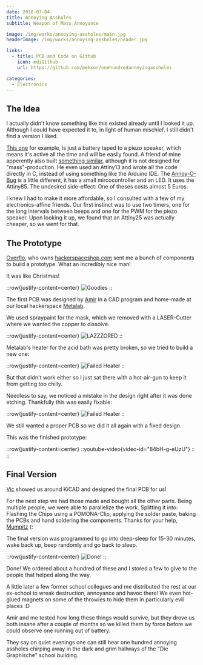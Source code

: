 ```yaml
---
date: 2018-07-04
title: Annoying Assholes
subtitle: Weapon of Mass Annoyance

image: /img/works/annoying-assholes/main.jpg
headerImage: /img/works/annoying-assholes/header.jpg

links: 
  - title: PCB and Code on Github
    icon: mdiGithub
    url: https://github.com/meksor/onehundredannoyingassholes

categories:
  - Electronics
---
```


## The Idea

I actually didn't know something like this existed already until I looked it up. Although I could have expected it to, in light of human mischief. I still didn't find a version I liked.

[This one](http://www.instructables.com/id/Buzzer-Throwie/) for example, is just a battery taped to a piezo speaker, which means it's active all the time and will be easily found. A friend of mine apperently also built [something similar](https://chaosfield.at/projects/annoyotron.html), although it is not designed for "mass"-production. He even used an Attiny13 and wrote all the code directly in C, instead of using something like the Arduino IDE. The [Annoy-O-Bug](https://www.hackster.io/AlexWulff/the-annoy-o-bug-a-chirping-light-up-throwie-37e58a) is a little different, it has a small mircocontroller and an LED. It uses the Attiny85. The undesired side-effect: One of theses costs almost 5 Euros.

I knew I had to make it more affordable, so I consulted with a few of my electronics-affine friends. Our first instinct was to use two timers, one for the long intervals between beeps and one for the PWM for the piezo speaker. Upon looking it up, we found that an Attiny25 was actually cheaper, so we went for that.

## The Prototype

[Overflo](https://github.com/overflo23), who owns [hackerspaceshop.com](https://hackerspaceshop.com/) sent me a bunch of components to build a prototype. What an incredibly nice man!

It was like Christmas!

::row{justify-content=center}
![Goodies](/img/works/annoying-assholes/goodies.jpg)
::

The first PCB was designed by [Amir](https://github.com/kallaballa) in a CAD program and home-made at our local hackerspace [Metalab](http://metalab.at/).

We used spraypaint for the mask, which we removed with a LASER-Cutter where we wanted the copper to dissolve.

::row{justify-content=center}
![LAZZZORED](/img/works/annoying-assholes/etching_lazzzored.jpg)
::

Metalab's heater for the acid bath was pretty broken, so we tried to build a new one:

::row{justify-content=center}
![Failed Heater](/img/works/annoying-assholes/etching_new_heater.jpg)
::

But that didn't work either so I just sat there with a hot-air-gun to keep it from getting too chilly.

Needless to say, we noticed a mistake in the design right after it was done etching. Thankfully this was easily fixable:

::row{justify-content=center}
![Failed Heater](/img/works/annoying-assholes/etching_fixed_prototype.jpg)
::

We still wanted a proper PCB so we did it all again with a fixed design.

This was the finished prototype:

::row{justify-content=center}
::youtube-video{video-id="84bH-g-eUzU"}
::
::

## Final Version

[Vic](https://metalab.at/wiki/Benutzer:Vic) showed us around KiCAD and designed the final PCB for us!

For the next step we had those made and bought all the other parts. Being multiple people, we were able to parallelize the work. Splitting it into: Flashing the Chips using a POMONA-Clip, applying the solder paste, baking the PCBs and hand soldering the components. Thanks for your help, [Mumpitz](http://mumpitz.at/) (:

The final version was programmed to go into deep-sleep for 15-30 minutes, wake back up, beep randomly and go back to sleep.

::row{justify-content=center}
![Done!](/img/works/annoying-assholes/done.jpg)
::


Done! We ordered about a hundred of these and I stored a few to give to the people that helped along the way.

A little later a few former school collegues and me distributed the rest at our ex-school to wreak destruction, annoyance and havoc there! We even hot-glued magnets on some of the throwies to hide them in particularly evil places :D

Amir and me tested how long these things would survive, but they drove us both insane after a couple of months so we killed them by force before we could observe one running out of battery.

They say on quiet evenings one can still hear one hundred annoying assholes chirping away in the dark and grim hallways of the "Die Graphische" school building.
